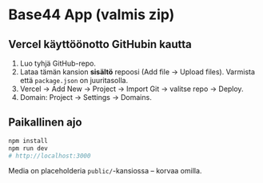 # Base44 App (valmis zip)

## Vercel käyttöönotto GitHubin kautta
1) Luo tyhjä GitHub-repo.
2) Lataa tämän kansion **sisältö** repoosi (Add file → Upload files). Varmista että `package.json` on juuritasolla.
3) Vercel → Add New → Project → Import Git → valitse repo → Deploy.
4) Domain: Project → Settings → Domains.

## Paikallinen ajo
```bash
npm install
npm run dev
# http://localhost:3000
```

Media on placeholderia `public/`-kansiossa – korvaa omilla.
